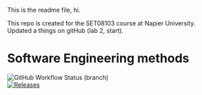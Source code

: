 This is the readme file, hi. <br>

This repo is created for the SET08103 course at Napier University. <br>
Updated a things on gitHub (lab 2, start).
# Software Engineering methods
![GitHub Workflow Status (branch)](https://img.shields.io/github/workflow/status/Speter011/sem/A%20workflow%20for%20my%20Hello%20World%20App/develop) <br>
[![Releases](https://img.shields.io/github/release/Speter011/sem/all.svg?style=flat-square)](https://github.com/<Speter011>/sem/releases) 

